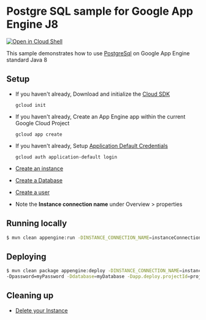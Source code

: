 # Postgre SQL sample for Google App Engine J8

<a href="https://console.cloud.google.com/cloudshell/open?git_repo=https://github.com/GoogleCloudPlatform/java-docs-samples&page=editor&open_in_editor=appengine-java8/cloudsql-postgres/README.md">
<img alt="Open in Cloud Shell" src ="http://gstatic.com/cloudssh/images/open-btn.png"></a>

This sample demonstrates how to use [PostgreSql](https://cloud.google.com/sql/) on Google App
Engine standard Java 8

## Setup

* If you haven't already, Download and initialize the [Cloud SDK](https://cloud.google.com/sdk/)

    `gcloud init`

* If you haven't already, Create an App Engine app within the current Google Cloud Project

    `gcloud app create`

* If you haven't already, Setup [Application Default Credentials](https://developers.google.com/identity/protocols/application-default-credentials)

    `gcloud auth application-default login`


* [Create an instance](https://cloud.google.com/sql/docs/postgres/create-instance)

* [Create a Database](https://cloud.google.com/sql/docs/postgres/create-manage-databases)

* [Create a user](https://cloud.google.com/sql/docs/postgres/create-manage-users)

* Note the **Instance connection name** under Overview > properties

## Running locally

```bash
$ mvn clean appengine:run -DINSTANCE_CONNECTION_NAME=instanceConnectionName -Duser=root -Dpassword=myPassword -Ddatabase=myDatabase
```

## Deploying

```bash
$ mvn clean package appengine:deploy -DINSTANCE_CONNECTION_NAME=instanceConnectionName -Duser=root
-Dpassword=myPassword -Ddatabase=myDatabase -Dapp.deploy.projectId=projectId
```


## Cleaning up

* [Delete your Instance](https://cloud.google.com/sql/docs/postgres/delete-instance)
